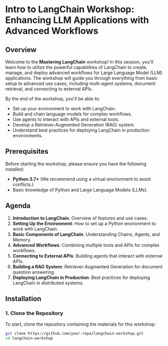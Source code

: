 # **Intro to LangChain Workshop: Enhancing LLM Applications with Advanced Workflows**

## **Overview**

Welcome to the **Mastering LangChain** workshop! In this session, you'll learn how to utilize the powerful capabilities of LangChain to create, manage, and deploy advanced workflows for Large Language Model (LLM) applications. The workshop will guide you through everything from basic setup to advanced use cases, including multi-agent systems, document retrieval, and connecting to external APIs.

By the end of the workshop, you'll be able to:

- Set up your environment to work with LangChain.
- Build and chain language models for complex workflows.
- Use agents to interact with APIs and external tools.
- Develop a Retriever-Augmented Generation (RAG) system.
- Understand best practices for deploying LangChain in production environments.

## **Prerequisites**

Before starting the workshop, please ensure you have the following installed:

- **Python 3.7+** (We recommend using a virtual environment to avoid conflicts.)
- Basic knowledge of Python and Large Language Models (LLMs).

## **Agenda**

1. **Introduction to LangChain**: Overview of features and use cases.
2. **Setting Up the Environment**: How to set up a Python environment to work with LangChain.
3. **Basic Components of LangChain**: Understanding Chains, Agents, and Memory.
4. **Advanced Workflows**: Combining multiple tools and APIs for complex workflows.
5. **Connecting to External APIs**: Building agents that interact with external APIs.
6. **Building a RAG System**: Retriever-Augmented Generation for document question answering.
7. **Deploying LangChain in Production**: Best practices for deploying LangChain in distributed systems.

## **Installation**

### 1. **Clone the Repository**
To start, clone the repository containing the materials for this workshop:

```bash
git clone https://github.com/your-repo/langchain-workshop.git
cd langchain-workshop
